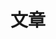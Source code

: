 ---
title: "文章"
menu:
  main:
    name: "📚 文章"
    weight: -90
    params:
      icon: "fas fa-book"
---